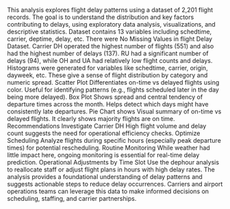 This analysis explores flight delay patterns using a dataset of 2,201 flight records. The goal is to understand the distribution and key factors contributing to delays, 
using exploratory data analysis, visualizations, and descriptive statistics.
Dataset contains 13 variables including schedtime, carrier, deptime, delay, etc. There were No Missing Values in flight Delay Dataset. 
Carrier DH operated the highest number of flights (551) and also had the highest number of delays (137).
RU had a significant number of delays (94), while OH and UA had relatively low flight counts and delays.
Histograms were generated for variables like schedtime, carrier, origin, dayweek, etc. These give a sense of flight distribution by category and numeric spread.
Scatter Plot Differentiates on-time vs delayed flights using color. Useful for identifying patterns (e.g., flights scheduled later in the day being more delayed).
Box Plot Shows spread and central tendency of departure times across the month. Helps detect which days might have consistently late departures.
Pie Chart shows Visual summary of on-time vs delayed flights. It clearly shows majority flights are on time.
Recommendations
Investigate Carrier DH
High flight volume and delay count suggests the need for operational efficiency checks.
Optimize Scheduling
Analyze flights during specific hours (especially peak departure times) for potential rescheduling.
Routine Monitoring
While weather had little impact here, ongoing monitoring is essential for real-time delay prediction.
Operational Adjustments by Time Slot
Use the dephour analysis to reallocate staff or adjust flight plans in hours with high delay rates.
The analysis provides a foundational understanding of delay patterns and suggests actionable steps to reduce delay occurrences. 
Carriers and airport operations teams can leverage this data to make informed decisions on scheduling, staffing, and carrier partnerships.
